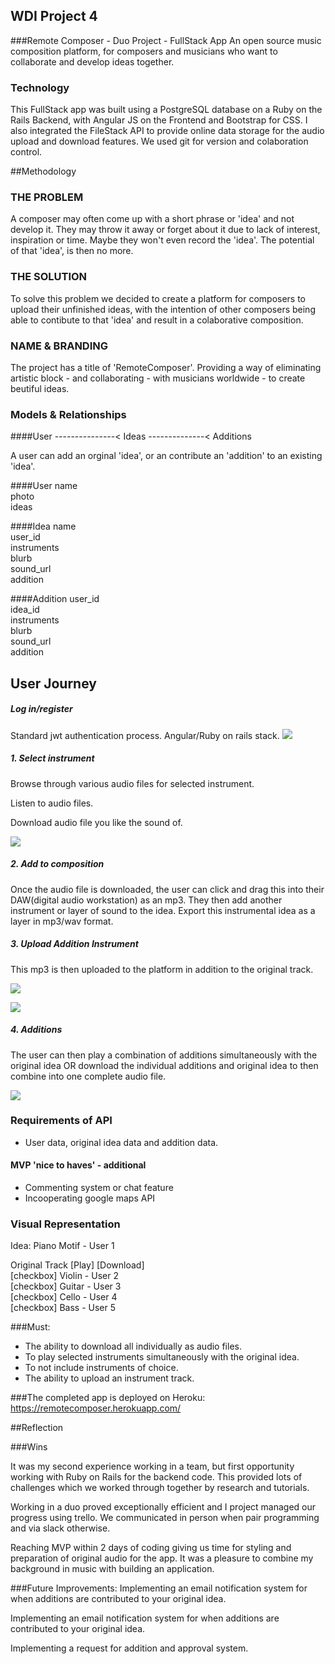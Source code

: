 ## WDI Project 4
###Remote Composer - Duo Project - FullStack App
An open source music composition platform, for composers and musicians who want to collaborate and develop ideas together. 

### **Technology**

This FullStack app was built using a PostgreSQL database on a Ruby on the Rails Backend, with Angular JS on the Frontend and Bootstrap for CSS. I also integrated the FileStack API to provide online data storage for the audio upload and download features. We used git for version and colaboration control.

##Methodology
 
### **THE PROBLEM**
A composer may often come up with a short phrase or 'idea' and not develop it. They may throw it away or forget about it due to lack of interest, inspiration or time. Maybe they won't even record the 'idea'. The potential of that 'idea', is then no more.

### **THE SOLUTION**
To solve this problem we decided to create a platform for composers to upload their unfinished ideas, with the intention of other composers being able to contibute to that 'idea' and result in a colaborative composition.

### **NAME & BRANDING**
The project has a title of 'RemoteComposer'. Providing a way of eliminating artistic block - and collaborating - with musicians worldwide - to create beutiful ideas.

### **Models & Relationships**

####User ---------------< Ideas --------------< Additions<br>

A user can add an orginal 'idea', or an contribute an 'addition' to an existing 'idea'.

####User
name<br>
photo<br>
ideas<br>

####Idea
name<br>
user_id<br>
instruments<br>
blurb<br>
sound_url<br>
addition<br>

####Addition
user_id<br>
idea_id<br>
instruments<br>
blurb<br>
sound_url<br>
addition<br>


## User Journey
##### Log in/register
Standard jwt authentication process. Angular/Ruby on rails stack.
![](http://i.imgur.com/uOVnl1h.png)

##### 1. Select instrument
Browse through various audio files for selected instrument.

Listen to audio files.

Download audio file you like the sound of.

![](http://i.imgur.com/3sdIHq0.png)

##### 2. Add to composition
Once the audio file is downloaded, the user can click and drag this into their DAW(digital audio workstation) as an mp3. They then add another instrument or layer of sound to the idea. Export this instrumental idea as a layer in mp3/wav format.

##### 3. Upload Addition Instrument

This mp3 is then uploaded to the platform in addition to the original track.

![](http://i.imgur.com/JYcS5ey.png)

![](http://i.imgur.com/eB1J9dM.png)

##### 4. Additions

The user can then play a combination of additions simultaneously with the original idea OR download the individual additions and original idea to then combine into one complete audio file.

![](http://i.imgur.com/zpLKtMW.png)

### **Requirements of API**

* User data, original idea data and addition data.


#### MVP 'nice to haves' - additional
* Commenting system or chat feature
* Incooperating google maps API


### **Visual Representation**

Idea: Piano Motif - User 1

Original Track [Play] [Download]<br>
[checkbox] Violin - User 2<br>
[checkbox] Guitar - User 3<br>
[checkbox] Cello - User 4<br>
[checkbox] Bass - User 5<br>

###Must:
* The ability to download all individually as audio files. <br>
* To play selected instruments simultaneously with the original idea.<br>
* To not include instruments of choice.<br>
* The ability to upload an instrument track.

###The completed app is deployed on Heroku:
https://remotecomposer.herokuapp.com/

##Reflection

###Wins

It was my second experience working in a team, but first opportunity working with Ruby on Rails for the backend code. This provided lots of challenges which we worked through together by research and tutorials.

Working in a duo proved exceptionally efficient and I project managed our progress using trello. We communicated in person when pair programming and via slack otherwise.

Reaching MVP within 2 days of coding giving us time for styling and preparation of original audio for the app. It was a pleasure to combine my background in music with building an application.


###Future Improvements: Implementing an email notification system for when additions are contributed to your original idea.

Implementing an email notification system for when additions are contributed to your original idea.

Implementing a request for addition and approval system.
